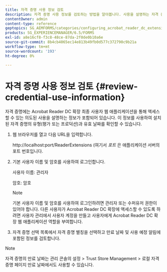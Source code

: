 ```yaml
---
title: 자격 증명 사용 정보 검토
description: 자격 증명 사용 정보를 검토하는 방법을 알아봅니다. 사용을 설명하는 자격 증명 사용 정보는 Acrobat Reader 확장을 통해 액세스할 수 있습니다.
contentOwner: admin
content-type: reference
geptopics: SG_AEMFORMS/categories/configuring_acrobat_reader_dc_extensions
products: SG_EXPERIENCEMANAGER/6.5/FORMS
exl-id: a8e16cf8-f3c8-48ce-87da-2f0de0b10a6e
source-git-commit: 8b4cb4065ec14e813b49fb0d577c372790c9b21a
workflow-type: tm+mt
source-wordcount: '193'
ht-degree: 0%

---
```


# 자격 증명 사용 정보 검토 {#review-credential-use-information}

자격 증명에는 Acrobat Reader DC 확장 최종 사용자 웹 애플리케이션을 통해 액세스할 수 있는 의도된 사용을 설명하는 정보가 포함되어 있습니다. 이 정보를 사용하여 설치된 자격 증명의 유형(평가 또는 프로덕션)과 유효 날짜를 확인할 수 있습니다.

1. 웹 브라우저를 열고 다음 URL을 입력합니다.

   http://localhost:port/ReaderExtensions (여기서 *포트* 은 애플리케이션 서버의 포트 번호입니다.

1. 기본 사용자 이름 및 암호를 사용하여 로그인합니다.

   사용자 이름: 관리자

   암호: 암호

   >[!NOTE]
   >
   >기본 사용자 이름 및 암호를 사용하여 로그인하려면 관리자 또는 수퍼유저 권한이 있어야 합니다. 다른 사용자가 Acrobat Reader DC 확장에 액세스할 수 있도록 하려면 사용자 관리에서 사용자 계정을 만들고 사용자에게 Acrobat Reader DC 확장 웹 애플리케이션 역할을 부여합니다.

1. 자격 증명 선택 목록에서 자격 증명 별칭을 선택하고 만료 날짜 및 사용 예정 알림에 포함된 정보를 검토합니다.

>[!NOTE]
>
>자격 증명의 만료 날짜는 관리 콘솔의 설정 > Trust Store Management > 로컬 자격 증명 페이지 만료 날짜에서도 사용할 수 있습니다.
